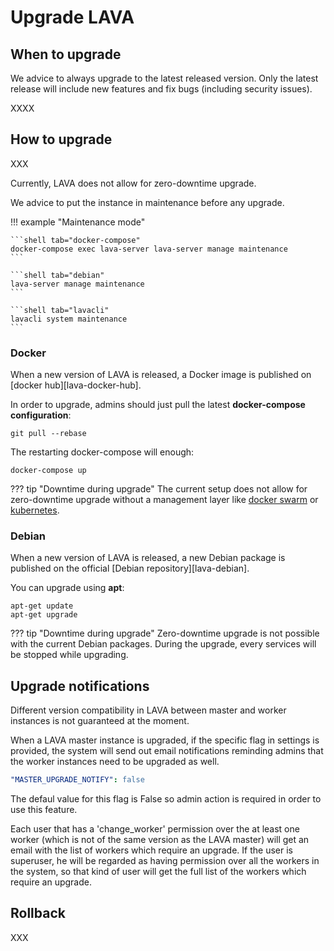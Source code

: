 # Upgrade LAVA

## When to upgrade

We advice to always upgrade to the latest released version. Only the latest
release will include new features and fix bugs (including security issues).

XXXX

## How to upgrade

XXX

Currently, LAVA does not allow for zero-downtime upgrade.

We advice to put the instance in maintenance before any upgrade.

!!! example "Maintenance mode"

    ```shell tab="docker-compose"
    docker-compose exec lava-server lava-server manage maintenance
    ```

    ```shell tab="debian"
    lava-server manage maintenance
    ```

    ```shell tab="lavacli"
    lavacli system maintenance
    ```


### Docker

When a new version of LAVA is released, a Docker image is published on [docker
hub][lava-docker-hub].

In order to upgrade, admins should just pull the latest **docker-compose
configuration**:

```shell
git pull --rebase
```

The restarting docker-compose will enough:

```shell
docker-compose up
```

??? tip "Downtime during upgrade"
    The current setup does not allow for zero-downtime upgrade without a
    management layer like [docker swarm](https://docs.docker.com/engine/swarm/)
    or [kubernetes](https://kubernetes.io/).

### Debian

When a new version of LAVA is released, a new Debian package is published on
the official [Debian repository][lava-debian].

You can upgrade using **apt**:

```shell
apt-get update
apt-get upgrade
```

??? tip "Downtime during upgrade"
    Zero-downtime upgrade is not possible with the current Debian packages.
    During the upgrade, every services will be stopped while upgrading.

## Upgrade notifications

Different version compatibility in LAVA between master and worker
instances is not guaranteed at the moment.

When a LAVA master instance is upgraded, if the specific flag in settings is
provided, the system will send out email notifications reminding admins that
the worker instances need to be upgraded as well.

```yaml
"MASTER_UPGRADE_NOTIFY": false
```

The defaul value for this flag is False so admin action is required in order
to use this feature.

Each user that has a 'change_worker' permission over the at least one worker
(which is not of the same version as the LAVA master) will get an email
with the list of workers which require an upgrade.
If the user is superuser, he will be regarded as having permission over all the
workers in the system, so that kind of user will get the full list of the
workers which require an upgrade.


## Rollback

XXX
